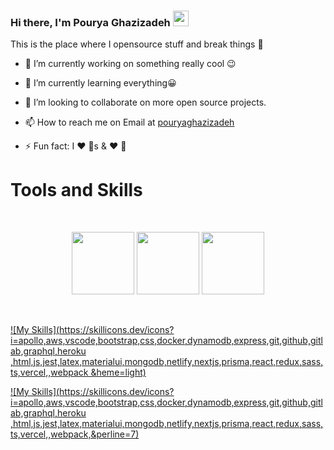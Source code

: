 ### Hi there, I'm Pourya Ghazizadeh <img src="https://media.giphy.com/media/hvRJCLFzcasrR4ia7z/giphy.gif" width="25px">


This is the place where I opensource stuff and break things 🤣

- 🔭 I’m currently working on something really cool 😉
- 🌱 I’m currently learning everything😀
- 👯 I’m looking to collaborate on more open source projects.

- 📫 How to reach me on Email at [pouryaghazizadeh](mailto:pourya.gh095@gmail.com)
- ⚡ Fun fact: I ❤️ 🐶s & ❤️ 🎸




 # Tools and Skills
<br>
<p align="center">
  <img src="https://i.giphy.com/media/eNAsjO55tPbgaor7ma/200w.webp" width="100">
   <img src="https://media3.giphy.com/media/ln7z2eWriiQAllfVcn/200w.webp" width="100">
  <img src="https://media3.giphy.com/media/kdFc8fubgS31b8DsVu/giphy.webp" width="100">
</p>
<br>

[![My Skills](https://skillicons.dev/icons?i=apollo,aws,vscode,bootstrap,css,docker,dynamodb,express,git,github,gitlab,graphql,heroku	,html,js,jest,latex,materialui,mongodb,netlify,nextjs,prisma,react,redux,sass,ts,vercel,,webpack &heme=light)](https://skillicons.dev)



[![My Skills](https://skillicons.dev/icons?i=apollo,aws,vscode,bootstrap,css,docker,dynamodb,express,git,github,gitlab,graphql,heroku	,html,js,jest,latex,materialui,mongodb,netlify,nextjs,prisma,react,redux,sass,ts,vercel,,webpack,&perline=7)](https://skillicons.dev)

